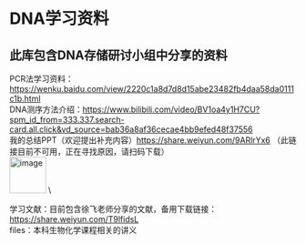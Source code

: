 # DNA学习资料
## 此库包含DNA存储研讨小组中分享的资料
PCR法学习资料： https://wenku.baidu.com/view/2220c1a8d7d8d15abe23482fb4daa58da0111c1b.html \
DNA测序方法介绍：https://www.bilibili.com/video/BV1oa4y1H7CU?spm_id_from=333.337.search-card.all.click&vd_source=bab36a8af36cecae4bb9efed48f37556 \
我的总结PPT（欢迎提出补充内容）https://share.weiyun.com/9ARlrYx6 （此链接目前不可用，正在寻找原因，请扫码下载）\
<img width="64" alt="image" src="https://user-images.githubusercontent.com/91801740/177796860-4d228d5b-9a44-409d-8ebc-9b4360d52418.png"> \

学习文献：目前包含徐飞老师分享的文献，备用下载链接：https://share.weiyun.com/T9lfidsL \
files：本科生物化学课程相关的讲义

